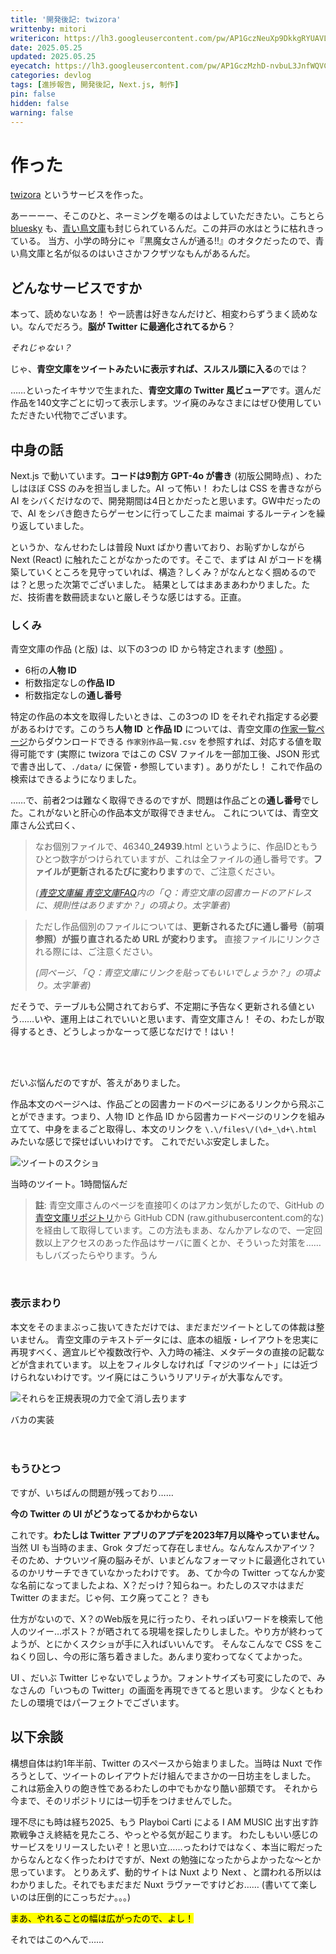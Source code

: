 ```yaml
---
title: '開発後記: twizora'
writtenby: mitori
writericon: https://lh3.googleusercontent.com/pw/AP1GczNeuXp9DkkgRYUAVLpBQ5p86tIPlGBZTqeGdFkd3TSFo4Gwm81qaa3j9p0-XMVMilkKqxEIsrSRBdazwscW7i7zDWcS5kCj-5xbaKFdRQ_v19RQIuB9ZH7QTuGx2LeQWjpEvgI_4lCcjNrOor53aDO4=w400-h400-s-no
date: 2025.05.25
updated: 2025.05.25
eyecatch: https://lh3.googleusercontent.com/pw/AP1GczMzhD-nvbuL3JnfWQVCpC1G3ZKDaMQQeTNkvJJwJsd5sKmT5Df42VSjyA1d-FAzXMdHr783gnXz9qHR3DJsAydUArSR55ZC8xnK6n3IcnALPNU0MVucBKkj358dO_OQbZYG9iJ6giHpfnem2Xxgld2U=w1200-h630-s-no
categories: devlog
tags: [進捗報告, 開発後記, Next.js, 制作]
pin: false
hidden: false
warning: false
---
```


# 作った
[twizora](https://twizora.mitori.me) というサービスを作った。

あーーーー、そこのひと、ネーミングを嘲るのはよしていただきたい。こちとら [bluesky](https://bsky.social/) も、[青い鳥文庫](https://cocreco.kodansha.co.jp/aoitori)も封じられているんだ。この井戸の水はとうに枯れきっている。
当方、小学の時分にゃ『黒魔女さんが通る!!』のオタクだったので、青い鳥文庫と名が似るのはいささかフクザツなもんがあるんだ。

## どんなサービスですか
本って、読めないなあ！
やー読書は好きなんだけど、相変わらずうまく読めない。なんでだろう。**脳が Twitter に最適化されてるから**？

_それじゃない？_

じゃ、**青空文庫をツイートみたいに表示すれば、スルスル頭に入る**のでは？

……といったイキサツで生まれた、**青空文庫の Twitter 風ビューア**です。選んだ作品を140文字ごとに切って表示します。ツイ廃のみなさまにはぜひ使用していただきたい代物でございます。

## 中身の話
Next.js で動いています。**コードは9割方 GPT-4o が書き** (初版公開時点) 、わたしはほぼ CSS のみを担当しました。AI って怖い！
わたしは CSS を書きながら AI をシバくだけなので、開発期間は4日とかだったと思います。GW中だったので、AI をシバき飽きたらゲーセンに行ってしこたま maimai するルーティンを繰り返していました。

というか、なんせわたしは普段 Nuxt ばかり書いており、お恥ずかしながら Next (React) に触れたことがなかったのです。そこで、まずは AI がコードを構築していくところを見守っていれば、構造？しくみ？がなんとなく掴めるのでは？と思った次第でございました。
結果としてはまあまあわかりました。ただ、技術書を数冊読まないと厳しそうな感じはする。正直。

### しくみ
青空文庫の作品 (と版) は、以下の3つの ID から特定されます ([参照](https://www.aozora.gr.jp/guide/aozora_bunko_faq.html)) 。
- 6桁の**人物 ID**
- 桁数指定なしの**作品 ID**
- 桁数指定なしの**通し番号**

特定の作品の本文を取得したいときは、この3つの ID をそれぞれ指定する必要があるわけです。このうち**人物 ID** と**作品 ID** については、青空文庫の[作家一覧ページ](https://www.aozora.gr.jp/index_pages/person_all.html)からダウンロードできる `作家別作品一覧.csv` を参照すれば、対応する値を取得可能です (実際に twizora ではこの CSV ファイルを一部加工後、JSON 形式で書き出して、`./data/` に保管・参照しています) 。ありがたし！
これで作品の検索はできるようになりました。

……で、前者2つは難なく取得できるのですが、問題は作品ごとの**通し番号**でした。これがないと肝心の作品本文が取得できません。
これについては、青空文庫さん公式曰く、

> なお個別ファイルで、46340_**24939**.html というように、作品IDともうひとつ数字がつけられていますが、これは全ファイルの通し番号です。**ファイルが更新されるたびに変わります**ので、ご注意ください。
>
> _([青空文庫編 青空文庫FAQ](https://www.aozora.gr.jp/guide/aozora_bunko_faq.html)内の「Ｑ：青空文庫の図書カードのアドレスに、規則性はありますか？」の項より。太字筆者)_

> ただし作品個別のファイルについては、**更新されるたびに通し番号（前項参照）が振り直されるため URL が変わります。** 直接ファイルにリンクされる際には、ご注意ください。
>
> _(同ページ、「Ｑ：青空文庫にリンクを貼ってもいいでしょうか？」の項より。太字筆者)_

だそうで、テーブルも公開されておらず、不定期に予告なく更新される値という……いや、運用上はこれでいいと思います、青空文庫さん！
その、わたしが取得するとき、どうしよっかなーって感じなだけで！はい！

<br><br>

だいぶ悩んだのですが、答えがありました。

作品本文のページへは、作品ごとの図書カードのページにあるリンクから飛ぶことができます。つまり、人物 ID と作品 ID から図書カードページのリンクを組み立てて、中身をまるごと取得し、本文のリンクを `\.\/files\/(\d+_\d+\.html` みたいな感じで探せばいいわけです。
これでだいぶ安定しました。

![ツイートのスクショ](https://lh3.googleusercontent.com/pw/AP1GczOmdBC-zapCBISeP0sq-o_96MJQnuzO4j53fNuxVD0FSk3yb2hnnNkNC0Srx6Mfp95TxhSdxNS7wliA3Q1lem8WBbPQojqE6IjRXOERlsjJc0VGrMF0m7atxi7RZNtO7tDyg5HjYZo0L_NizSIvD8Zt=w543-h1181-s-no)
<div class="center">当時のツイート。1時間悩んだ</div>

> **註**: 青空文庫さんのページを直接叩くのはアカン気がしたので、GitHub の[青空文庫リポジトリ](https://github.com/aozorabunko/aozorabunko)から GitHub CDN (raw.githubusercontent.com的な) を経由して取得しています。この方法もまあ、なんかアレなので、一定回数以上アクセスのあった作品はサーバに置くとか、そういった対策を……もしバズったらやります。うん　

<br>

### 表示まわり
本文をそのままぶっこ抜いてきただけでは、まだまだツイートとしての体裁は整いません。
青空文庫のテキストデータには、底本の組版・レイアウトを忠実に再現すべく、適宜ルビや複数改行や、入力時の補注、メタデータの直接の記載などが含まれています。
以上をフィルタしなければ「マジのツイート」には近づけられないわけです。ツイ廃にはこういうリアリティが大事なんです。

![それらを正規表現の力で全て消し去ります](https://lh3.googleusercontent.com/pw/AP1GczMkIypaypkGwIkr993Tnx70thnJ9BhYob6nyIpOg9VGdw1qCGzS09TnBUUjaxNrgjd1wycV5liMkvXDz4ZJh1NARE-BNjEXj93pDQw7GbXlrACpXFaHTSQ3BP0vm1ZIlzRLyqEgZoWmsDbNkx61_B1-=w1896-h846-s-no)
<div class="center">バカの実装</div>
<br><br>

### もうひとつ
ですが、いちばんの問題が残っており……

**今の Twitter の UI がどうなってるかわからない**

これです。**わたしは Twitter アプリのアプデを2023年7月以降やっていません。** 当然 UI も当時のまま、Grok タブだって存在しません。なんなんスかアイツ？
そのため、ナウいツイ廃の脳みそが、いまどんなフォーマットに最適化されているのかリサーチできていなかったわけです。
あ、てか今の Twitter ってなんか変な名前になってましたよね、X？だっけ？知らねー。わたしのスマホはまだ Twitter のままだ。じゃ何、エク廃ってこと？
きも

仕方がないので、X？のWeb版を見に行ったり、それっぽいワードを検索して他人のツイー…ポスト？が晒されてる現場を探したりしました。やり方が終わってようが、とにかくスクショが手に入ればいいんです。
そんなこんなで CSS をこねくり回し、今の形に落ち着きました。あんまり変わってなくてよかった。

UI 、だいぶ Twitter じゃないでしょうか。フォントサイズも可変にしたので、みなさんの「いつもの Twitter」の画面を再現できてると思います。
少なくともわたしの環境ではパーフェクトでございます。

## 以下余談
構想自体は約1年半前、Twitter のスペースから始まりました。当時は Nuxt で作ろうとして、ツイートのレイアウトだけ組んでまさかの一日坊主をしました。
これは筋金入りの飽き性であるわたしの中でもかなり酷い部類です。
それから今まで、そのリポジトリには一切手をつけませんでした。

理不尽にも時は経ち2025、もう Playboi Carti による I AM MUSIC 出す出す詐欺戦争さえ終結を見たころ、やっとやる気が起こります。
わたしもいい感じのサービスをリリースしたいぞ！と思い立……ったわけではなく、本当に暇だったからなんとなく作ったわけですが、Next の勉強になったからよかったな〜とか思っています。
とりあえず、動的サイトは Nuxt より Next 、と謂われる所以はわかりました。それでもまだまだ Nuxt ラヴァーですけどお…… (書いてて楽しいのは圧倒的にこっちだナ。。。)

<mark>まあ、やれることの幅は広がったので、よし！</mark>

それではこのへんで……
